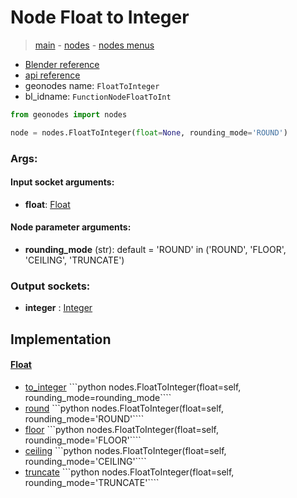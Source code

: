 # Node Float to Integer

> [main](../structure.md) - [nodes](nodes.md) - [nodes menus](nodes_menus.md)

- [Blender reference](https://docs.blender.org/manual/en/latest/modeling/geometry_nodes/utilities/float_to_integer.html)
- [api reference](https://docs.blender.org/api/current/bpy.types.FunctionNodeFloatToInt.html)
- geonodes name: `FloatToInteger`
- bl_idname: `FunctionNodeFloatToInt`

```python
from geonodes import nodes

node = nodes.FloatToInteger(float=None, rounding_mode='ROUND')
```

### Args:

#### Input socket arguments:

- **float**: [Float](Float.md)

#### Node parameter arguments:

- **rounding_mode** (str): default = 'ROUND' in ('ROUND', 'FLOOR', 'CEILING', 'TRUNCATE')

### Output sockets:

- **integer** : [Integer](Integer.md)

## Implementation

#### [Float](Float.md)

 - [to_integer](Float.md#to_integer) ```python nodes.FloatToInteger(float=self, rounding_mode=rounding_mode````
 - [round](Float.md#round) ```python nodes.FloatToInteger(float=self, rounding_mode='ROUND'````
 - [floor](Float.md#floor) ```python nodes.FloatToInteger(float=self, rounding_mode='FLOOR'````
 - [ceiling](Float.md#ceiling) ```python nodes.FloatToInteger(float=self, rounding_mode='CEILING'````
 - [truncate](Float.md#truncate) ```python nodes.FloatToInteger(float=self, rounding_mode='TRUNCATE'````
